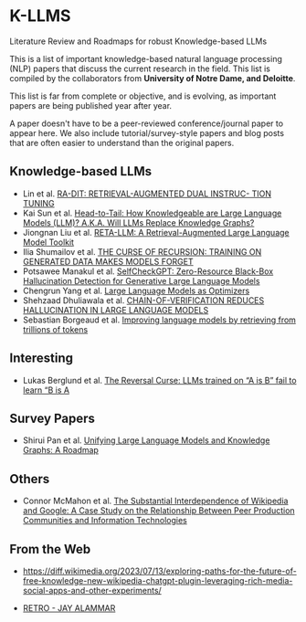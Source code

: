 # K-LLMS
Literature Review and Roadmaps for robust  Knowledge-based LLMs

This is a list of important knowledge-based natural language processing (NLP) papers that discuss the current research in the field. This list is compiled by the collaborators from **University of Notre Dame, and Deloitte**. 

This list is far from complete or objective, and is evolving, as important papers are being published year after year.

A paper doesn't have to be a peer-reviewed conference/journal paper to appear here. We also include tutorial/survey-style papers and blog posts that are often easier to understand than the original papers.

## Knowledge-based LLMs
* Lin et al. [RA-DIT: RETRIEVAL-AUGMENTED DUAL INSTRUC- TION TUNING](https://arxiv.org/pdf/2310.01352.pdf)
* Kai Sun et al. [Head-to-Tail: How Knowledgeable are Large Language Models (LLM)? A.K.A. Will LLMs Replace Knowledge Graphs?]( https://arxiv.org/pdf/2308.10168.pdf)
* Jiongnan Liu et al. [RETA-LLM: A Retrieval-Augmented Large Language Model Toolkit](https://arxiv.org/abs/2306.05212)
* Ilia Shumailov et al. [THE CURSE OF RECURSION: TRAINING ON GENERATED DATA MAKES MODELS FORGET](https://arxiv.org/pdf/2305.17493.pdf)
* Potsawee Manakul et al. [SelfCheckGPT: Zero-Resource Black-Box Hallucination Detection for Generative Large Language Models](https://arxiv.org/abs/2303.08896)
* Chengrun Yang et al.  [Large Language Models as Optimizers](https://arxiv.org/abs/2309.03409)
* Shehzaad Dhuliawala et al. [CHAIN-OF-VERIFICATION REDUCES HALLUCINATION IN LARGE LANGUAGE MODELS](https://arxiv.org/pdf/2309.11495.pdf)
* Sebastian Borgeaud et al. [Improving language models by retrieving from trillions of tokens](https://arxiv.org/pdf/2112.04426.pdf)

## Interesting

* Lukas Berglund et al. [The Reversal Curse: LLMs trained on “A is B” fail to learn “B is A](https://arxiv.org/pdf/2309.12288.pdf)


## Survey Papers

* Shirui Pan et al. [Unifying Large Language Models and Knowledge Graphs: A Roadmap](https://arxiv.org/abs/2306.08302)

## Others

* Connor McMahon et al. [The Substantial Interdependence of Wikipedia and Google:  A Case Study on the Relationship Between Peer Production  Communities and Information Technologies](https://ojs.aaai.org/index.php/ICWSM/article/view/14883/14733)

## From the Web

* https://diff.wikimedia.org/2023/07/13/exploring-paths-for-the-future-of-free-knowledge-new-wikipedia-chatgpt-plugin-leveraging-rich-media-social-apps-and-other-experiments/

* [RETRO - JAY ALAMMAR](http://jalammar.github.io/illustrated-retrieval-transformer/)


